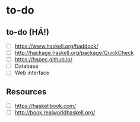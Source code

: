 # to-do

## to-do (HÁ!)

- [ ] https://www.haskell.org/haddock/
- [ ] http://hackage.haskell.org/package/QuickCheck
- [ ] https://hspec.github.io/
- [ ] Database
- [ ] Web interface

## Resources

- [ ] https://haskellbook.com/
- [ ] http://book.realworldhaskell.org/
